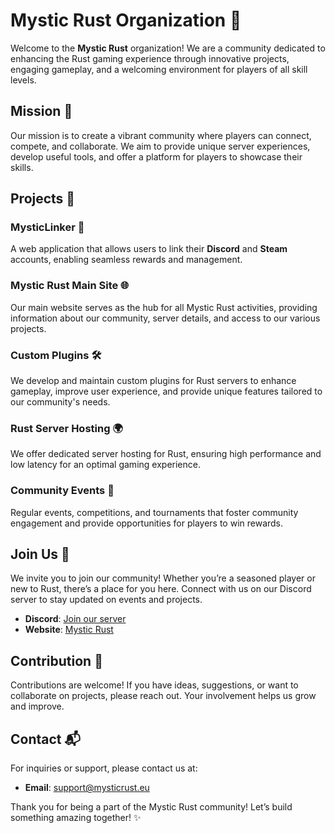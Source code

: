 # Mystic Rust Organization 🌌

Welcome to the **Mystic Rust** organization! We are a community dedicated to enhancing the Rust gaming experience through innovative projects, engaging gameplay, and a welcoming environment for players of all skill levels.

## Mission 🎯

Our mission is to create a vibrant community where players can connect, compete, and collaborate. We aim to provide unique server experiences, develop useful tools, and offer a platform for players to showcase their skills.

## Projects 🚀

### MysticLinker 🔗
A web application that allows users to link their **Discord** and **Steam** accounts, enabling seamless rewards and management.

### Mystic Rust Main Site 🌐
Our main website serves as the hub for all Mystic Rust activities, providing information about our community, server details, and access to our various projects.

### Custom Plugins 🛠️
We develop and maintain custom plugins for Rust servers to enhance gameplay, improve user experience, and provide unique features tailored to our community's needs.

### Rust Server Hosting 🌍
We offer dedicated server hosting for Rust, ensuring high performance and low latency for an optimal gaming experience.

### Community Events 🎉
Regular events, competitions, and tournaments that foster community engagement and provide opportunities for players to win rewards.

## Join Us 🤝

We invite you to join our community! Whether you’re a seasoned player or new to Rust, there’s a place for you here. Connect with us on our Discord server to stay updated on events and projects.

- **Discord**: [Join our server](https://discord.gg/yourdiscordlink)
- **Website**: [Mystic Rust](https://mysticrust.eu)

## Contribution 🤗

Contributions are welcome! If you have ideas, suggestions, or want to collaborate on projects, please reach out. Your involvement helps us grow and improve.

## Contact 📬

For inquiries or support, please contact us at:

- **Email**: support@mysticrust.eu

Thank you for being a part of the Mystic Rust community! Let’s build something amazing together! ✨
